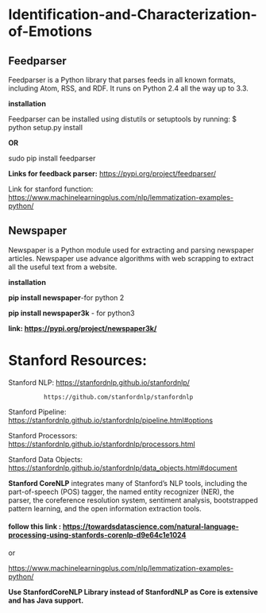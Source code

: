 # Identification-and-Characterization-of-Emotions

## Feedparser
Feedparser is a Python library that parses feeds in all known formats, including 
Atom, RSS, and RDF. It runs on Python 2.4 all the way up to 3.3.

**installation**

Feedparser can be installed using distutils or setuptools by running:
$ python setup.py install

**OR**

sudo pip install feedparser

**Links for feedback parser:**
https://pypi.org/project/feedparser/

Link for stanford function:
https://www.machinelearningplus.com/nlp/lemmatization-examples-python/

## Newspaper
Newspaper is a Python module used for extracting and parsing newspaper articles. Newspaper use advance algorithms with web scrapping to extract all the useful text from a website.

**installation**

**pip install newspaper**-for python 2

**pip install newspaper3k** - for python3

**link: https://pypi.org/project/newspaper3k/**



# Stanford Resources:

Stanford NLP: https://stanfordnlp.github.io/stanfordnlp/

              https://github.com/stanfordnlp/stanfordnlp
              
Stanford Pipeline:
https://stanfordnlp.github.io/stanfordnlp/pipeline.html#options

Stanford Processors:
https://stanfordnlp.github.io/stanfordnlp/processors.html


Stanford Data Objects:
https://stanfordnlp.github.io/stanfordnlp/data_objects.html#document

**Stanford CoreNLP** integrates many of Stanford’s NLP tools, including the part-of-speech (POS) tagger, the named entity recognizer (NER), the parser, the coreference resolution system, sentiment analysis, bootstrapped pattern learning, and the open information extraction tools. 

#### follow this link : https://towardsdatascience.com/natural-language-processing-using-stanfords-corenlp-d9e64c1e1024

or

https://www.machinelearningplus.com/nlp/lemmatization-examples-python/

**Use StanfordCoreNLP Library instead of StanfordNLP as Core is extensive and has Java support.**

